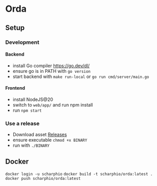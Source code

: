 # Orda

## Setup

### Development

#### Backend

- install Go compiler https://go.dev/dl/
- ensure go is in PATH with `go version`
- start backend with `make run-local` or `go run cmd/server/main.go`

#### Frontend

- install NodeJS@20
- switch to `web/app/` and run npm install
- run `npm start`

### Use a release

- Download asset [Releases](https://github.com/scharph/orda/releases)
- ensure executable `chmod +x BINARY`
- run with `./BINARY`

## Docker

`docker login -u scharphio`
`docker build -t scharphio/orda:latest .`
`docker push scharphio/orda:latest`
